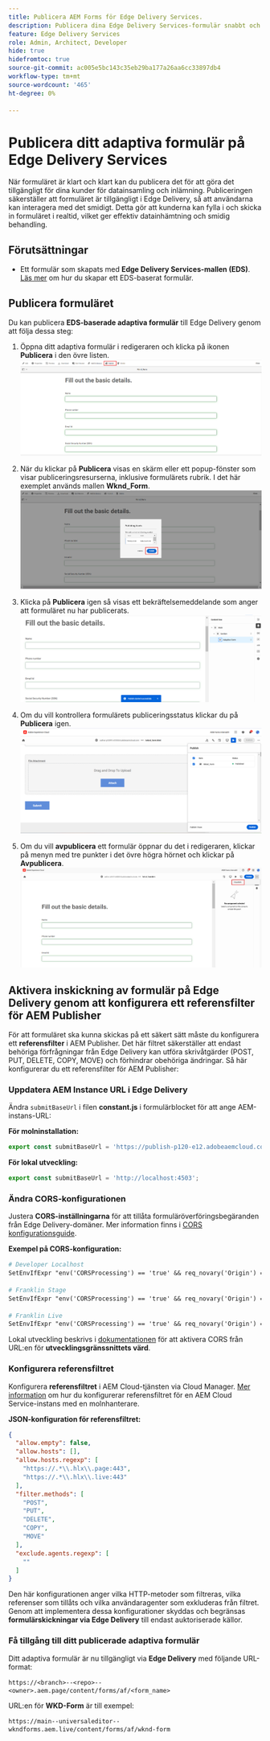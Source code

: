 ```yaml
---
title: Publicera AEM Forms för Edge Delivery Services.
description: Publicera dina Edge Delivery Services-formulär snabbt och smidigt.
feature: Edge Delivery Services
role: Admin, Architect, Developer
hide: true
hidefromtoc: true
source-git-commit: ac005e5bc143c35eb29ba177a26aa6cc33897db4
workflow-type: tm+mt
source-wordcount: '465'
ht-degree: 0%

---
```


# Publicera ditt adaptiva formulär på Edge Delivery Services

När formuläret är klart och klart kan du publicera det för att göra det tillgängligt för dina kunder för datainsamling och inlämning. Publiceringen säkerställer att formuläret är tillgängligt i Edge Delivery, så att användarna kan interagera med det smidigt. Detta gör att kunderna kan fylla i och skicka in formuläret i realtid, vilket ger effektiv datainhämtning och smidig behandling.

## Förutsättningar

* Ett formulär som skapats med **Edge Delivery Services-mallen (EDS)**. [Läs mer](/help/edge/docs/forms/universal-editor/getting-started-universal-editor.md) om hur du skapar ett EDS-baserat formulär.

## Publicera formuläret

Du kan publicera **EDS-baserade adaptiva formulär** till Edge Delivery genom att följa dessa steg:

<!--1. Select the **Adaptive Form** that you want to publish and click the **Edit** ![edit icon](/help/forms/assets/edit.svg) icon.
   ![Select EDS-Based Form](/help/forms/assets/select-eds-based-form.png)-->

1. Öppna ditt adaptiva formulär i redigeraren och klicka på ikonen **Publicera** i den övre listen.
   ![Klicka på Publicera](/help/forms/assets/publish-icon-eds-form.png)

1. När du klickar på **Publicera** visas en skärm eller ett popup-fönster som visar publiceringsresurserna, inklusive formulärets rubrik. I det här exemplet används mallen **Wknd_Form**.
   ![Vid klickning på Publicera](/help/forms/assets/on-click-publish.png)

1. Klicka på **Publicera** igen så visas ett bekräftelsemeddelande som anger att formuläret nu har publicerats.
   ![Publiceringen lyckades](/help/forms/assets/publish-success.png)

1. Om du vill kontrollera formulärets publiceringsstatus klickar du på **Publicera** igen.
   ![Publiceringsstatus](/help/forms/assets/publish-status.png)

1. Om du vill **avpublicera** ett formulär öppnar du det i redigeraren, klickar på menyn med tre punkter i det övre högra hörnet och klickar på **Avpublicera**.
   ![Avpublicera](/help/forms/assets/unpublish--form.png)

## Aktivera inskickning av formulär på Edge Delivery genom att konfigurera ett referensfilter för AEM Publisher

För att formuläret ska kunna skickas på ett säkert sätt måste du konfigurera ett **referensfilter** i AEM Publisher. Det här filtret säkerställer att endast behöriga förfrågningar från Edge Delivery kan utföra skrivåtgärder (POST, PUT, DELETE, COPY, MOVE) och förhindrar obehöriga ändringar. Så här konfigurerar du ett referensfilter för AEM Publisher:

### Uppdatera AEM Instance URL i Edge Delivery

Ändra `submitBaseUrl` i filen **constant.js** i formulärblocket för att ange AEM-instans-URL:

**För molninstallation:**

```js
export const submitBaseUrl = 'https://publish-p120-e12.adobeaemcloud.com';
```
**För lokal utveckling:**

```js
export const submitBaseUrl = 'http://localhost:4503';
```

### Ändra CORS-konfigurationen

Justera **CORS-inställningarna** för att tillåta formuläröverföringsbegäranden från Edge Delivery-domäner. Mer information finns i [CORS konfigurationsguide](https://experienceleague.adobe.com/en/docs/experience-manager-learn/getting-started-with-aem-headless/deployments/configurations/cors).

**Exempel på CORS-konfiguration:**

```apache
# Developer Localhost
SetEnvIfExpr "env('CORSProcessing') == 'true' && req_novary('Origin') =~ m#(http://localhost(:\d+)?$)#" CORSTrusted=true

# Franklin Stage
SetEnvIfExpr "env('CORSProcessing') == 'true' && req_novary('Origin') =~ m#(https://.*\.hlx\.page$)#" CORSTrusted=true  

# Franklin Live
SetEnvIfExpr "env('CORSProcessing') == 'true' && req_novary('Origin') =~ m#(https://.*\.hlx\.live$)#" CORSTrusted=true
```
Lokal utveckling beskrivs i [dokumentationen](https://experienceleague.adobe.com/en/docs/experience-manager-cloud-service/content/headless/deployment/referrer-filter) för att aktivera CORS från URL:en för **utvecklingsgränssnittets värd**.

### Konfigurera referensfiltret

Konfigurera **referensfiltret** i AEM Cloud-tjänsten via Cloud Manager. [Mer information](https://experienceleague.adobe.com/en/docs/experience-manager-learn/foundation/security/understand-cross-origin-resource-sharing) om hur du konfigurerar referensfiltret för en AEM Cloud Service-instans med en molnhanterare.

**JSON-konfiguration för referensfiltret:**

```json
{
  "allow.empty": false,
  "allow.hosts": [],
  "allow.hosts.regexp": [
    "https://.*\\.hlx\\.page:443",
    "https://.*\\.hlx\\.live:443"
  ],
  "filter.methods": [
    "POST",
    "PUT",
    "DELETE",
    "COPY",
    "MOVE"
  ],
  "exclude.agents.regexp": [
    ""
  ]
}
```

Den här konfigurationen anger vilka HTTP-metoder som filtreras, vilka referenser som tillåts och vilka användaragenter som exkluderas från filtret. Genom att implementera dessa konfigurationer skyddas och begränsas **formulärskickningar via Edge Delivery** till endast auktoriserade källor.

### Få tillgång till ditt publicerade adaptiva formulär

Ditt adaptiva formulär är nu tillgängligt via **Edge Delivery** med följande URL-format:

```
https://<branch>--<repo>--<owner>.aem.page/content/forms/af/<form_name>
```

URL:en för **WKD-Form** är till exempel:

```
https://main--universaleditor--wkndforms.aem.live/content/forms/af/wknd-form
```


















